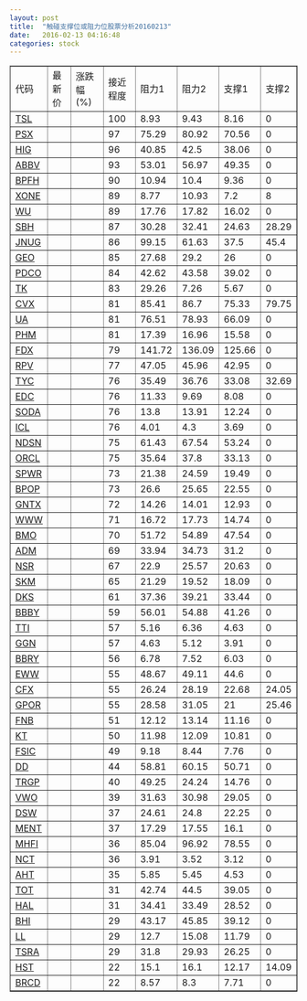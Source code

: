 ```yaml
---
layout: post
title:  "触碰支撑位或阻力位股票分析20160213"
date:   2016-02-13 04:16:48
categories: stock
---
```

<script type="text/javascript">
var stockList = []
stockList.push('gb_tsl');
stockList.push('gb_psx');
stockList.push('gb_hig');
stockList.push('gb_abbv');
stockList.push('gb_bpfh');
stockList.push('gb_xone');
stockList.push('gb_wu');
stockList.push('gb_sbh');
stockList.push('gb_jnug');
stockList.push('gb_geo');
stockList.push('gb_pdco');
stockList.push('gb_tk');
stockList.push('gb_cvx');
stockList.push('gb_ua');
stockList.push('gb_phm');
stockList.push('gb_fdx');
stockList.push('gb_rpv');
stockList.push('gb_tyc');
stockList.push('gb_edc');
stockList.push('gb_soda');
stockList.push('gb_icl');
stockList.push('gb_ndsn');
stockList.push('gb_orcl');
stockList.push('gb_spwr');
stockList.push('gb_bpop');
stockList.push('gb_gntx');
stockList.push('gb_www');
stockList.push('gb_bmo');
stockList.push('gb_adm');
stockList.push('gb_nsr');
stockList.push('gb_skm');
stockList.push('gb_dks');
stockList.push('gb_bbby');
stockList.push('gb_tti');
stockList.push('gb_ggn');
stockList.push('gb_bbry');
stockList.push('gb_eww');
stockList.push('gb_cfx');
stockList.push('gb_gpor');
stockList.push('gb_fnb');
stockList.push('gb_kt');
stockList.push('gb_fsic');
stockList.push('gb_dd');
stockList.push('gb_trgp');
stockList.push('gb_vwo');
stockList.push('gb_dsw');
stockList.push('gb_ment');
stockList.push('gb_mhfi');
stockList.push('gb_nct');
stockList.push('gb_aht');
stockList.push('gb_tot');
stockList.push('gb_hal');
stockList.push('gb_bhi');
stockList.push('gb_ll');
stockList.push('gb_tsra');
stockList.push('gb_hst');
stockList.push('gb_brcd');
</script>
<table border="1">
 <tr>
 <td>代码</td>
 <td>最新价</td>
 <td>涨跌幅(%)</td>
 <td>接近程度</td>
 <td>阻力1</td>
 <td>阻力2</td>
 <td>支撑1</td>
 <td>支撑2</td>
</tr>
  <tr id="tsl" class="red">
  <td><a href="http://stock.finance.sina.com.cn/usstock/quotes/TSL.html" target="_blank">TSL</a></td><td></td><td></td><td>100</td><td>8.93</td><td>9.43</td><td>8.16</td><td>0</td></tr>
  <tr id="psx" class="red">
  <td><a href="http://stock.finance.sina.com.cn/usstock/quotes/PSX.html" target="_blank">PSX</a></td><td></td><td></td><td>97</td><td>75.29</td><td>80.92</td><td>70.56</td><td>0</td></tr>
  <tr id="hig" class="red">
  <td><a href="http://stock.finance.sina.com.cn/usstock/quotes/HIG.html" target="_blank">HIG</a></td><td></td><td></td><td>96</td><td>40.85</td><td>42.5</td><td>38.06</td><td>0</td></tr>
  <tr id="abbv" class="red">
  <td><a href="http://stock.finance.sina.com.cn/usstock/quotes/ABBV.html" target="_blank">ABBV</a></td><td></td><td></td><td>93</td><td>53.01</td><td>56.97</td><td>49.35</td><td>0</td></tr>
  <tr id="bpfh" class="green">
  <td><a href="http://stock.finance.sina.com.cn/usstock/quotes/BPFH.html" target="_blank">BPFH</a></td><td></td><td></td><td>90</td><td>10.94</td><td>10.4</td><td>9.36</td><td>0</td></tr>
  <tr id="xone" class="red">
  <td><a href="http://stock.finance.sina.com.cn/usstock/quotes/XONE.html" target="_blank">XONE</a></td><td></td><td></td><td>89</td><td>8.77</td><td>10.93</td><td>7.2</td><td>8</td></tr>
  <tr id="wu" class="red">
  <td><a href="http://stock.finance.sina.com.cn/usstock/quotes/WU.html" target="_blank">WU</a></td><td></td><td></td><td>89</td><td>17.76</td><td>17.82</td><td>16.02</td><td>0</td></tr>
  <tr id="sbh" class="red">
  <td><a href="http://stock.finance.sina.com.cn/usstock/quotes/SBH.html" target="_blank">SBH</a></td><td></td><td></td><td>87</td><td>30.28</td><td>32.41</td><td>24.63</td><td>28.29</td></tr>
  <tr id="jnug" class="red">
  <td><a href="http://stock.finance.sina.com.cn/usstock/quotes/JNUG.html" target="_blank">JNUG</a></td><td></td><td></td><td>86</td><td>99.15</td><td>61.63</td><td>37.5</td><td>45.4</td></tr>
  <tr id="geo" class="green">
  <td><a href="http://stock.finance.sina.com.cn/usstock/quotes/GEO.html" target="_blank">GEO</a></td><td></td><td></td><td>85</td><td>27.68</td><td>29.2</td><td>26</td><td>0</td></tr>
  <tr id="pdco" class="red">
  <td><a href="http://stock.finance.sina.com.cn/usstock/quotes/PDCO.html" target="_blank">PDCO</a></td><td></td><td></td><td>84</td><td>42.62</td><td>43.58</td><td>39.02</td><td>0</td></tr>
  <tr id="tk" class="green">
  <td><a href="http://stock.finance.sina.com.cn/usstock/quotes/TK.html" target="_blank">TK</a></td><td></td><td></td><td>83</td><td>29.26</td><td>7.26</td><td>5.67</td><td>0</td></tr>
  <tr id="cvx" class="green">
  <td><a href="http://stock.finance.sina.com.cn/usstock/quotes/CVX.html" target="_blank">CVX</a></td><td></td><td></td><td>81</td><td>85.41</td><td>86.7</td><td>75.33</td><td>79.75</td></tr>
  <tr id="ua" class="red">
  <td><a href="http://stock.finance.sina.com.cn/usstock/quotes/UA.html" target="_blank">UA</a></td><td></td><td></td><td>81</td><td>76.51</td><td>78.93</td><td>66.09</td><td>0</td></tr>
  <tr id="phm" class="green">
  <td><a href="http://stock.finance.sina.com.cn/usstock/quotes/PHM.html" target="_blank">PHM</a></td><td></td><td></td><td>81</td><td>17.39</td><td>16.96</td><td>15.58</td><td>0</td></tr>
  <tr id="fdx" class="green">
  <td><a href="http://stock.finance.sina.com.cn/usstock/quotes/FDX.html" target="_blank">FDX</a></td><td></td><td></td><td>79</td><td>141.72</td><td>136.09</td><td>125.66</td><td>0</td></tr>
  <tr id="rpv" class="green">
  <td><a href="http://stock.finance.sina.com.cn/usstock/quotes/RPV.html" target="_blank">RPV</a></td><td></td><td></td><td>77</td><td>47.05</td><td>45.96</td><td>42.95</td><td>0</td></tr>
  <tr id="tyc" class="green">
  <td><a href="http://stock.finance.sina.com.cn/usstock/quotes/TYC.html" target="_blank">TYC</a></td><td></td><td></td><td>76</td><td>35.49</td><td>36.76</td><td>33.08</td><td>32.69</td></tr>
  <tr id="edc" class="green">
  <td><a href="http://stock.finance.sina.com.cn/usstock/quotes/EDC.html" target="_blank">EDC</a></td><td></td><td></td><td>76</td><td>11.33</td><td>9.69</td><td>8.08</td><td>0</td></tr>
  <tr id="soda" class="green">
  <td><a href="http://stock.finance.sina.com.cn/usstock/quotes/SODA.html" target="_blank">SODA</a></td><td></td><td></td><td>76</td><td>13.8</td><td>13.91</td><td>12.24</td><td>0</td></tr>
  <tr id="icl" class="red">
  <td><a href="http://stock.finance.sina.com.cn/usstock/quotes/ICL.html" target="_blank">ICL</a></td><td></td><td></td><td>76</td><td>4.01</td><td>4.3</td><td>3.69</td><td>0</td></tr>
  <tr id="ndsn" class="red">
  <td><a href="http://stock.finance.sina.com.cn/usstock/quotes/NDSN.html" target="_blank">NDSN</a></td><td></td><td></td><td>75</td><td>61.43</td><td>67.54</td><td>53.24</td><td>0</td></tr>
  <tr id="orcl" class="red">
  <td><a href="http://stock.finance.sina.com.cn/usstock/quotes/ORCL.html" target="_blank">ORCL</a></td><td></td><td></td><td>75</td><td>35.64</td><td>37.8</td><td>33.13</td><td>0</td></tr>
  <tr id="spwr" class="red">
  <td><a href="http://stock.finance.sina.com.cn/usstock/quotes/SPWR.html" target="_blank">SPWR</a></td><td></td><td></td><td>73</td><td>21.38</td><td>24.59</td><td>19.49</td><td>0</td></tr>
  <tr id="bpop" class="red">
  <td><a href="http://stock.finance.sina.com.cn/usstock/quotes/BPOP.html" target="_blank">BPOP</a></td><td></td><td></td><td>73</td><td>26.6</td><td>25.65</td><td>22.55</td><td>0</td></tr>
  <tr id="gntx" class="red">
  <td><a href="http://stock.finance.sina.com.cn/usstock/quotes/GNTX.html" target="_blank">GNTX</a></td><td></td><td></td><td>72</td><td>14.26</td><td>14.01</td><td>12.93</td><td>0</td></tr>
  <tr id="www" class="red">
  <td><a href="http://stock.finance.sina.com.cn/usstock/quotes/WWW.html" target="_blank">WWW</a></td><td></td><td></td><td>71</td><td>16.72</td><td>17.73</td><td>14.74</td><td>0</td></tr>
  <tr id="bmo" class="green">
  <td><a href="http://stock.finance.sina.com.cn/usstock/quotes/BMO.html" target="_blank">BMO</a></td><td></td><td></td><td>70</td><td>51.72</td><td>54.89</td><td>47.54</td><td>0</td></tr>
  <tr id="adm" class="green">
  <td><a href="http://stock.finance.sina.com.cn/usstock/quotes/ADM.html" target="_blank">ADM</a></td><td></td><td></td><td>69</td><td>33.94</td><td>34.73</td><td>31.2</td><td>0</td></tr>
  <tr id="nsr" class="green">
  <td><a href="http://stock.finance.sina.com.cn/usstock/quotes/NSR.html" target="_blank">NSR</a></td><td></td><td></td><td>67</td><td>22.9</td><td>25.57</td><td>20.63</td><td>0</td></tr>
  <tr id="skm" class="red">
  <td><a href="http://stock.finance.sina.com.cn/usstock/quotes/SKM.html" target="_blank">SKM</a></td><td></td><td></td><td>65</td><td>21.29</td><td>19.52</td><td>18.09</td><td>0</td></tr>
  <tr id="dks" class="green">
  <td><a href="http://stock.finance.sina.com.cn/usstock/quotes/DKS.html" target="_blank">DKS</a></td><td></td><td></td><td>61</td><td>37.36</td><td>39.21</td><td>33.44</td><td>0</td></tr>
  <tr id="bbby" class="green">
  <td><a href="http://stock.finance.sina.com.cn/usstock/quotes/BBBY.html" target="_blank">BBBY</a></td><td></td><td></td><td>59</td><td>56.01</td><td>54.88</td><td>41.26</td><td>0</td></tr>
  <tr id="tti" class="green">
  <td><a href="http://stock.finance.sina.com.cn/usstock/quotes/TTI.html" target="_blank">TTI</a></td><td></td><td></td><td>57</td><td>5.16</td><td>6.36</td><td>4.63</td><td>0</td></tr>
  <tr id="ggn" class="red">
  <td><a href="http://stock.finance.sina.com.cn/usstock/quotes/GGN.html" target="_blank">GGN</a></td><td></td><td></td><td>57</td><td>4.63</td><td>5.12</td><td>3.91</td><td>0</td></tr>
  <tr id="bbry" class="red">
  <td><a href="http://stock.finance.sina.com.cn/usstock/quotes/BBRY.html" target="_blank">BBRY</a></td><td></td><td></td><td>56</td><td>6.78</td><td>7.52</td><td>6.03</td><td>0</td></tr>
  <tr id="eww" class="green">
  <td><a href="http://stock.finance.sina.com.cn/usstock/quotes/EWW.html" target="_blank">EWW</a></td><td></td><td></td><td>55</td><td>48.67</td><td>49.11</td><td>44.6</td><td>0</td></tr>
  <tr id="cfx" class="green">
  <td><a href="http://stock.finance.sina.com.cn/usstock/quotes/CFX.html" target="_blank">CFX</a></td><td></td><td></td><td>55</td><td>26.24</td><td>28.19</td><td>22.68</td><td>24.05</td></tr>
  <tr id="gpor" class="green">
  <td><a href="http://stock.finance.sina.com.cn/usstock/quotes/GPOR.html" target="_blank">GPOR</a></td><td></td><td></td><td>55</td><td>28.58</td><td>31.05</td><td>21</td><td>25.46</td></tr>
  <tr id="fnb" class="red">
  <td><a href="http://stock.finance.sina.com.cn/usstock/quotes/FNB.html" target="_blank">FNB</a></td><td></td><td></td><td>51</td><td>12.12</td><td>13.14</td><td>11.16</td><td>0</td></tr>
  <tr id="kt" class="red">
  <td><a href="http://stock.finance.sina.com.cn/usstock/quotes/KT.html" target="_blank">KT</a></td><td></td><td></td><td>50</td><td>11.98</td><td>12.09</td><td>10.81</td><td>0</td></tr>
  <tr id="fsic" class="green">
  <td><a href="http://stock.finance.sina.com.cn/usstock/quotes/FSIC.html" target="_blank">FSIC</a></td><td></td><td></td><td>49</td><td>9.18</td><td>8.44</td><td>7.76</td><td>0</td></tr>
  <tr id="dd" class="red">
  <td><a href="http://stock.finance.sina.com.cn/usstock/quotes/DD.html" target="_blank">DD</a></td><td></td><td></td><td>44</td><td>58.81</td><td>60.15</td><td>50.71</td><td>0</td></tr>
  <tr id="trgp" class="green">
  <td><a href="http://stock.finance.sina.com.cn/usstock/quotes/TRGP.html" target="_blank">TRGP</a></td><td></td><td></td><td>40</td><td>49.25</td><td>24.24</td><td>14.76</td><td>0</td></tr>
  <tr id="vwo" class="green">
  <td><a href="http://stock.finance.sina.com.cn/usstock/quotes/VWO.html" target="_blank">VWO</a></td><td></td><td></td><td>39</td><td>31.63</td><td>30.98</td><td>29.05</td><td>0</td></tr>
  <tr id="dsw" class="green">
  <td><a href="http://stock.finance.sina.com.cn/usstock/quotes/DSW.html" target="_blank">DSW</a></td><td></td><td></td><td>37</td><td>24.61</td><td>24.8</td><td>22.25</td><td>0</td></tr>
  <tr id="ment" class="red">
  <td><a href="http://stock.finance.sina.com.cn/usstock/quotes/MENT.html" target="_blank">MENT</a></td><td></td><td></td><td>37</td><td>17.29</td><td>17.55</td><td>16.1</td><td>0</td></tr>
  <tr id="mhfi" class="green">
  <td><a href="http://stock.finance.sina.com.cn/usstock/quotes/MHFI.html" target="_blank">MHFI</a></td><td></td><td></td><td>36</td><td>85.04</td><td>96.92</td><td>78.55</td><td>0</td></tr>
  <tr id="nct" class="green">
  <td><a href="http://stock.finance.sina.com.cn/usstock/quotes/NCT.html" target="_blank">NCT</a></td><td></td><td></td><td>36</td><td>3.91</td><td>3.52</td><td>3.12</td><td>0</td></tr>
  <tr id="aht" class="green">
  <td><a href="http://stock.finance.sina.com.cn/usstock/quotes/AHT.html" target="_blank">AHT</a></td><td></td><td></td><td>35</td><td>5.85</td><td>5.45</td><td>4.53</td><td>0</td></tr>
  <tr id="tot" class="green">
  <td><a href="http://stock.finance.sina.com.cn/usstock/quotes/TOT.html" target="_blank">TOT</a></td><td></td><td></td><td>31</td><td>42.74</td><td>44.5</td><td>39.05</td><td>0</td></tr>
  <tr id="hal" class="green">
  <td><a href="http://stock.finance.sina.com.cn/usstock/quotes/HAL.html" target="_blank">HAL</a></td><td></td><td></td><td>31</td><td>34.41</td><td>33.49</td><td>28.52</td><td>0</td></tr>
  <tr id="bhi" class="green">
  <td><a href="http://stock.finance.sina.com.cn/usstock/quotes/BHI.html" target="_blank">BHI</a></td><td></td><td></td><td>29</td><td>43.17</td><td>45.85</td><td>39.12</td><td>0</td></tr>
  <tr id="ll" class="red">
  <td><a href="http://stock.finance.sina.com.cn/usstock/quotes/LL.html" target="_blank">LL</a></td><td></td><td></td><td>29</td><td>12.7</td><td>15.08</td><td>11.79</td><td>0</td></tr>
  <tr id="tsra" class="green">
  <td><a href="http://stock.finance.sina.com.cn/usstock/quotes/TSRA.html" target="_blank">TSRA</a></td><td></td><td></td><td>29</td><td>31.8</td><td>29.93</td><td>26.25</td><td>0</td></tr>
  <tr id="hst" class="green">
  <td><a href="http://stock.finance.sina.com.cn/usstock/quotes/HST.html" target="_blank">HST</a></td><td></td><td></td><td>22</td><td>15.1</td><td>16.1</td><td>12.17</td><td>14.09</td></tr>
  <tr id="brcd" class="green">
  <td><a href="http://stock.finance.sina.com.cn/usstock/quotes/BRCD.html" target="_blank">BRCD</a></td><td></td><td></td><td>22</td><td>8.57</td><td>8.3</td><td>7.71</td><td>0</td></tr>
</table>
